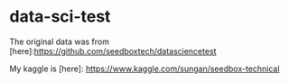 # data-sci-test

The original data was from [here]:https://github.com/seedboxtech/datasciencetest

My kaggle is [here]: https://www.kaggle.com/sungan/seedbox-technical
